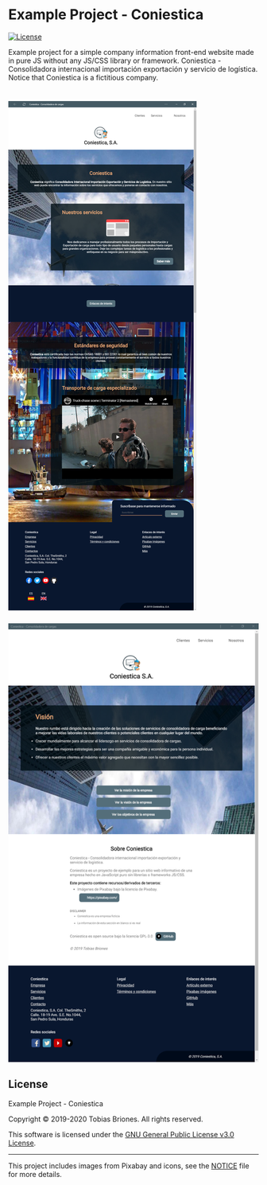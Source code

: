 # Example Project - Coniestica
[![License](https://img.shields.io/github/license/TobiasBriones/example.programming.web.coniestica)](https://github.com/TobiasBriones/example.programming.web.coniestica/blob/master/LICENSE)

Example project for a simple company information front-end website made in pure JS without any JS/CSS library or framework. Coniestica - Consolidadora internacional importación exportación y servicio de logística. Notice that Coniestica is a fictitious company.

![Screenshot 1](https://raw.githubusercontent.com/TobiasBriones/images-nl/master/example-projects/example.programming.web.coniestica/screenshot-1.png)
===
![Screenshot 2](https://raw.githubusercontent.com/TobiasBriones/images-nl/master/example-projects/example.programming.web.coniestica/screenshot-2.png)

## License
Example Project - Coniestica

Copyright © 2019-2020 Tobias Briones. All rights reserved.

This software is licensed under the [GNU General Public License v3.0 License](https://github.com/TobiasBriones/example.programming.web.coniestica/blob/master/LICENSE).

***

This project includes images from Pixabay and icons, see the [NOTICE](https://github.com/TobiasBriones/example.programming.web.coniestica/blob/master/NOTICE) file for more details.
